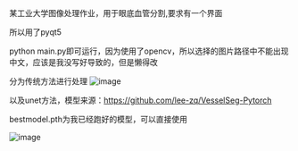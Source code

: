 某工业大学图像处理作业，用于眼底血管分割,要求有一个界面

所以用了pyqt5

python main.py即可运行，因为使用了opencv，所以选择的图片路径中不能出现中文，应该是我没写好导致的，但是懒得改


分为传统方法进行处理
![image](https://github.com/user-attachments/assets/a2d626f7-545d-4b07-b1fd-580520a6da01)

以及unet方法，模型来源：https://github.com/lee-zq/VesselSeg-Pytorch

bestmodel.pth为我已经跑好的模型，可以直接使用

![image](https://github.com/user-attachments/assets/6714473d-835e-4ae2-b8f8-8bb565838f9c)
